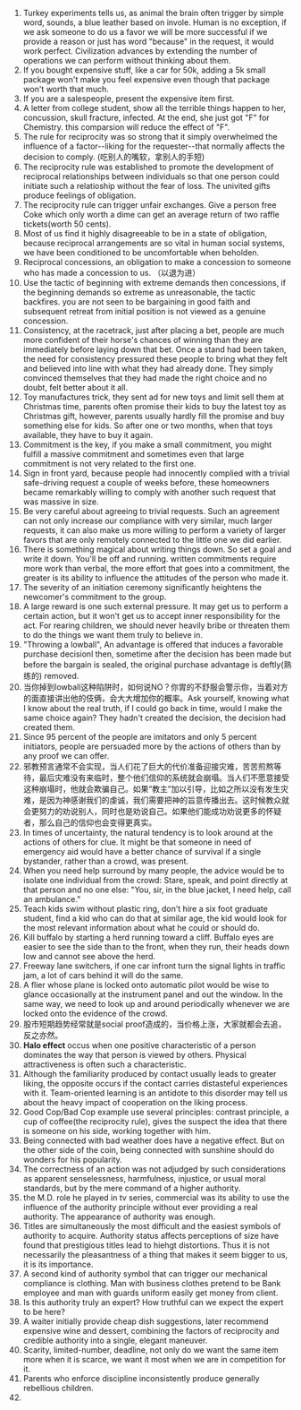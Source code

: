 1. Turkey experiments tells us, as animal the brain often trigger by simple word, sounds, a blue leather based on invole. Human is no exception, if we ask someone to do us a favor we will be more successful if we provide a reason or just has word "because" in the request, it would work perfect. Civilization advances by extending the number of operations we can perform without thinking about them.
2. If you bought expensive stuff, like a car for 50k, adding a 5k small package won't make you feel expensive even though that package won't worth that much.
3. If you are a salespeople, present the expensive item first.
4. A letter from college student, show all the terrible things happen to her, concussion, skull fracture, infected. At the end, she just got "F" for Chemistry. this comparsion will reduce the effect of "F".
5. The rule for reciprocity was so strong that it simply overwhelmed the influence of a factor--liking for the requester--that normally affects the decision to comply. (吃别人的嘴软，拿别人的手短)
6. The reciprocity rule was established to promote the development of reciprocal relationships between individuals so that one person could initiate such a relatioship without the fear of loss. The univited gifts produce feelings of obligation.
7. The reciprocity rule can trigger unfair exchanges. Give a person free Coke which only worth a dime can get an average return of two raffle tickets(worth 50 cents). 
8. Most of us find it highly disagreeable to be in a state of obligation, because reciprocal arrangements are so vital in human social systems, we have been conditioned to be uncomfortable when beholden. 
9. Reciprocal concessions, an obligation to make a concession to someone who has made a concession to us. （以退为进）
10. Use the tactic of beginning with extreme demands then concessions, if the beginning demands so extreme as unreasonable, the tactic backfires. you are not seen to be bargaining in good faith and subsequent retreat from initial position is not viewed as a genuine concession. 
11. Consistency, at the racetrack, just after placing a bet, people are much more confident of their horse's chances of winning than they are immediately before laying down that bet. Once a stand had been taken, the need for consistency pressured these people to bring what they felt and believed into line with what they had already done. They simply convinced themselves that they had made the right choice and no doubt, felt better about it all. 
12. Toy manufactures trick, they sent ad for new toys and limit sell them at Christmas time, parents often promise their kids to buy the latest toy as Christmas gift, however, parents usually hardly fill the promise and buy something else for kids. So after one or two months, when that toys available, they have to buy it again. 
13. Commitment is the key, if you make a small commitment, you might fulfill a massive commitment and sometimes even that large commitment is not very related to the first one. 
14. Sign in front yard, because people had innocently complied with a trivial safe-driving request a couple of weeks before, these homeowners became remarkably willing to comply with another such request that was massive in size. 
15. Be very careful about agreeing to trivial requests. Such an agreement can not only increase our compliance with very similar, much larger requests, it can also make us more willing to perform a variety of larger favors that are only remotely connected to the little one we did earlier. 
16. There is something magical about writing things down. So set a goal and write it down. You'll be off and running. written commitments require more work than verbal, the more effort that goes into a commitment, the greater is its ability to influence the attitudes of the person who made it.
17. The severity of an initiation ceremony significantly heightens the newcomer's commitment to the group.
18. A large reward is one such external pressure. It may get us to perform a certain action, but it won't get us to accept inner responsibility for the act. For rearing children, we should never heavily bribe or threaten them to do the things we want them truly to believe in. 
19. "Throwing a lowball", An advantage is offered that induces a favorable purchase decisionl then, sometime after the decision has been made but before the bargain is sealed, the original purchase advantage is deftly(熟练的) removed. 
20. 当你掉到lowball这种陷阱时，如何说NO？你胃的不舒服会警示你，当着对方的面直接讲出他的伎俩，会大大增加你的概率。Ask yourself, knowing what I know about the real truth, if I could go back in time, would I make the same choice again? They hadn't created the decision, the decision had created them. 
21. Since 95 percent of the people are imitators and only 5 percent initiators, people are persuaded more by the actions of others than by any proof we can offer.
22. 邪教预言通常不会实现，当人们花了巨大的代价准备迎接灾难，苦苦煎熬等待，最后灾难没有来临时，整个他们信仰的系统就会崩塌。当人们不愿意接受这种崩塌时，他就会欺骗自己。如果“教主”加以引导，比如之所以没有发生灾难，是因为神感谢我们的虔诚，我们需要把神的旨意传播出去。这时候教众就会更努力的劝说别人，同时也是劝说自己。如果他们能成功劝说更多的怀疑者，那么自己的信仰也会变得更真实。
23. In times of uncertainty, the natural tendency is to look around at the actions of others for clue. It might be that someone in need of emergency aid would have a better chance of survival if a single bystander, rather than a crowd, was present. 
24. When you need help surround by many people, the advice would be to isolate one individual from the crowd: Stare, speak, and point directly at that person and no one else: "You, sir, in the blue jacket, I need help, call an ambulance."
25. Teach kids swim without plastic ring, don't hire a six foot graduate student, find a kid who can do that at similar age, the kid would look for the most relevant information about what he could or should do. 
26. Kill buffalo by starting a herd running toward a cliff. Buffalo eyes are easier to see the side than to the front, when they run, their heads down low and cannot see above the herd. 
27. Freeway lane switchers, if one car infront turn the signal lights in traffic jam, a lot of cars behind it will do the same. 
28. A flier whose plane is locked onto automatic pilot would be wise to glance occasionally at the instrument panel and out the window. In the same way, we need to look up and around periodically whenever we are locked onto the evidence of the crowd. 
29. 股市短期趋势经常就是social proof造成的，当价格上涨，大家就都会去追，反之亦然。 
30. **Halo effect** occus when one positive characteristic of a person dominates the way that person is viewed by others. Physical attractiveness is often such a characteristic. 
31. Although the familiarity produced by contact usually leads to greater liking, the opposite occurs if the contact carries distasteful experiences with it. Team-oriented learning is an antidote to this disorder may tell us about the heavy impact of cooperation on the liking process. 
32. Good Cop/Bad Cop example use several principles: contrast principle, a cup of coffee(the reciprocity rule), gives the suspect the idea that there is someone on his side, working together with him. 
33. Being connected with bad weather does have a negative effect. But on the other side of the coin, being connected with sunshine should do wonders for his popularity. 
34. The correctness of an action was not adjudged by such considerations as apparent senselessness, harmfulness, injustice, or usual moral standards, but by the mere command of a higher authority. 
35. the M.D. role he played in tv series, commercial was its ability to use the influence of the authority principle without ever providing a real authority. The appearance of authority was enough. 
36. Titles are simultaneously the most difficult and the easiest symbols of authority to acquire. Authority status affects perceptions of size have found that prestigious titles lead to hiehgt distortions. Thus it is not necessarily the pleasantness of a thing that makes it seem bigger to us, it is its importance. 
37. A second kind of authority symbol that can trigger our mechanical compliance is clothing. Man with business clothes pretend to be Bank employee and man with guards uniform easily get money from client. 
38. Is this authority truly an expert? How truthful can we expect the expert to be here?
39. A waiter initially provide cheap dish suggestions, later recommend expensive wine and dessert, combining the factors of reciprocity and credible authority into a single, elegant maneuver. 
40. Scarity, limited-number, deadline, not only do we want the same item more when it is scarce, we want it most when we are in competition for it. 
41. Parents who enforce discipline inconsistently produce generally rebellious children. 
42. 

